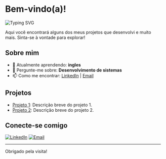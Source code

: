 # Bem-vindo(a)!

![Typing SVG](https://readme-typing-svg.herokuapp.com?lines=Olá,+eu+sou+a+Maria+Eduarda+Campos;Tenho+17+anos;Desenvolvedora+de+Software;Bem-vindo+ao+meu+perfil+GitHub&center=true&width=500&color=73142D)

Aqui você encontrará alguns dos meus projetos que desenvolvi e muito mais. Sinta-se à vontade para explorar!

## Sobre mim

- 🌱 Atualmente aprendendo: **ingles**
- 💬 Pergunte-me sobre: **Desenvolvimento de sistemas**
- 📫 Como me encontrar: [LinkedIn](https://www.linkedin.com/in/maria-eduardameoc/) | [Email](mailto:mariaeduocampos@gmail.com)

## Projetos

- [Projeto 1](link-do-projeto): Descrição breve do projeto 1.
- [Projeto 2](link-do-projeto): Descrição breve do projeto 2.

## Conecte-se comigo

[![LinkedIn](https://img.shields.io/badge/LinkedIn-Perfil-blue)](https://www.linkedin.com/in/maria-eduardameoc/)
[![Email](https://img.shields.io/badge/Email-Contato-informational)](mailto:mariaeduarda@gmail.com)

---

Obrigado pela visita!
